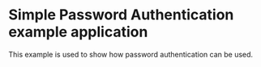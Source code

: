 # Simple Password Authentication example application

This example is used to show how password authentication can be used.

